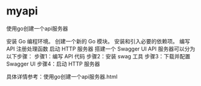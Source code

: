 # myapi
使用go创建一个api服务器

安装 Go 编程环境。
创建一个新的 Go 模块。
安装和引入必要的依赖项。
编写 API 注册处理函数
启动 HTTP 服务器
搭建一个 Swagger UI API 服务器可以分为以下步骤：
步骤1：编写 API 代码
步骤2：安装 swag 工具
步骤3：下载并配置 Swagger UI
步骤4：启动 HTTP 服务器

具体详情参考：使用go创建一个api服务器.html
